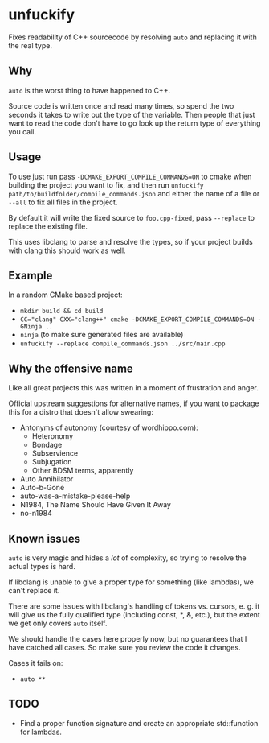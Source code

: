 unfuckify
=========

Fixes readability of C++ sourcecode by resolving `auto` and replacing it with
the real type.


Why
---

`auto` is the worst thing to have happened to C++.

Source code is written once and read many times, so spend the two seconds it
takes to write out the type of the variable. Then people that just want to read
the code don't have to go look up the return type of everything you call.


Usage
-----

To use just run pass `-DCMAKE_EXPORT_COMPILE_COMMANDS=ON` to cmake when
building the project you want to fix, and then run `unfuckify
path/to/buildfolder/compile_commands.json` and either the name of a file or
`--all` to fix all files in the project.

By default it will write the fixed source to `foo.cpp-fixed`, pass `--replace`
to replace the existing file.

This uses libclang to parse and resolve the types, so if your project builds
with clang this should work as well.


Example
-------

In a random CMake based project:
 - `mkdir build && cd build`
 - `CC="clang" CXX="clang++" cmake -DCMAKE_EXPORT_COMPILE_COMMANDS=ON -GNinja ..`
 - `ninja` (to make sure generated files are available)
 - `unfuckify --replace compile_commands.json ../src/main.cpp`


Why the offensive name
----------------------

Like all great projects this was written in a moment of frustration and anger.

Official upstream suggestions for alternative names, if you want to package
this for a distro that doesn't allow swearing:
 - Antonyms of autonomy (courtesy of wordhippo.com):
    - Heteronomy
    - Bondage
    - Subservience
    - Subjugation
    - Other BDSM terms, apparently
 - Auto Annihilator
 - Auto-b-Gone
 - auto-was-a-mistake-please-help
 - N1984, The Name Should Have Given It Away
 - no-n1984


Known issues
------------

`auto` is very magic and hides a _lot_ of complexity, so trying to resolve the
actual types is hard.

If libclang is unable to give a proper type for something (like lambdas), we can't replace it.

There are some issues with libclang's handling of tokens vs. cursors, e. g. it
will give us the fully qualified type (including const, \*, &, etc.), but the
extent we get only covers `auto` itself.

We should handle the cases here properly now, but no guarantees that I have catched all cases. So make sure you review the code it changes.

Cases it fails on:
 - `auto **`

TODO
----

 - Find a proper function signature and create an appropriate std::function for lambdas.
